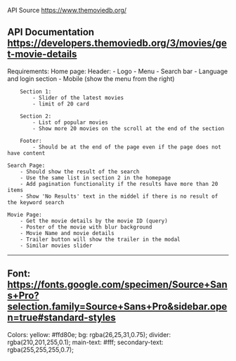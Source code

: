 API Source
https://www.themoviedb.org/

API Documentation
https://developers.themoviedb.org/3/movies/get-movie-details
----------------------------------------------------------------------
Requirements:
    Home page:
        Header:
            - Logo
            - Menu
            - Search bar
            - Language and login section
            - Mobile (show the menu from the right)

        Section 1:
            - Slider of the latest movies
            - limit of 20 card

        Section 2:
            - List of popular movies
            - Show more 20 movies on the scroll at the end of the section

        Footer:
            - Should be at the end of the page even if the page does not have content

    Search Page:
        - Should show the result of the search
        - Use the same list in section 2 in the homepage
        - Add pagination functionality if the results have more than 20 items
        - Show 'No Results' text in the middel if there is no result of the keyword search

    Movie Page:
        - Get the movie details by the movie ID (query)
        - Poster of the movie with blur background
        - Movie Name and movie details
        - Trailer button will show the trailer in the modal
        - Similar movies slider
----------------------------------------------------------------------
Font:
https://fonts.google.com/specimen/Source+Sans+Pro?selection.family=Source+Sans+Pro&sidebar.open=true#standard-styles
----------------------------------------------------------------------
Colors:
yellow: #ffd80e;
bg: rgba(26,25,31,0.75);
divider: rgba(210,201,255,0.1);
main-text: #fff;
secondary-text: rgba(255,255,255,0.7);